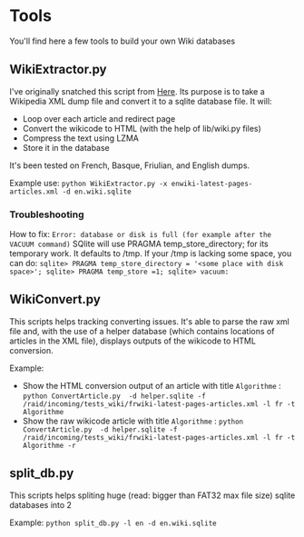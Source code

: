 # Tools

You'll find here a few tools to build your own Wiki databases

## WikiExtractor.py

I've originally snatched this script from [Here](http://medialab.di.unipi.it/wiki/Wikipedia_Extractor).
Its purpose is to take a Wikipedia XML dump file and convert it to a sqlite database file.
It will:
* Loop over each article and redirect page
* Convert the wikicode to HTML (with the help of lib/wiki<lang>.py files)
* Compress the text using LZMA
* Store it in the database

It's been tested on French, Basque, Friulian, and English dumps.

Example use:
`python WikiExtractor.py -x enwiki-latest-pages-articles.xml -d en.wiki.sqlite`

### Troubleshooting

How to fix: `Error: database or disk is full (for example after the VACUUM command)`
SQlite will use PRAGMA temp_store_directory; for its temporary work. It defaults to /tmp.
If your /tmp is lacking some space, you can do:
`sqlite> PRAGMA temp_store_directory = '<some place with disk space>';
sqlite> PRAGMA temp_store =1;
sqlite> vacuum:`

## WikiConvert.py

This scripts helps tracking converting issues. It's able to parse the raw xml file and, with the use of a helper database (which contains locations of articles in the XML file), displays outputs of the wikicode to HTML conversion.

Example:
* Show the HTML conversion output of an article with title `Algorithme` :
`python ConvertArticle.py  -d helper.sqlite -f /raid/incoming/tests_wiki/frwiki-latest-pages-articles.xml -l fr -t Algorithme`
* Show the raw wikicode article with title `Algorithme` :
`python ConvertArticle.py  -d helper.sqlite -f /raid/incoming/tests_wiki/frwiki-latest-pages-articles.xml -l fr -t Algorithme -r`

## split_db.py

This scripts helps spliting huge (read: bigger than FAT32 max file size) sqlite databases into 2

Example:
`python split_db.py -l en -d en.wiki.sqlite`
